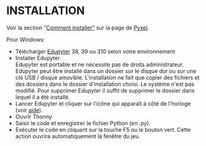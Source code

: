 # INSTALLATION

Voir la section "[Comment installer"](https://github.com/kitao/pyxel/blob/main/doc/README.fr.md#comment-installer) sur la page de [Pyxel](https://github.com/kitao/pyxel/blob/main/doc/README.fr.md).

Pour Windows:

* Télécharger [Edupyter](https://www.edupyter.net/) 38, 39 ou 310 selon votre environnement
* Installer Edupyter<br />
Edupyter est portable et ne nécessite pas de droits administrateur. Edupyter peut être installé dans un dossier sur le disque dur ou sur une clé USB / disque amovible. L'installation ne fait que copier des fichiers et des dossiers dans le dossier d'installation choisi. Le système n'est pas modifié. Pour supprimer Edupyter il suffit de supprimer le dossier dans lequel il a été installé.
* Lancer Edupyter et cliquer sur l'icône qui apparaît à côté de l'horloge (voir [aide](https://raw.githubusercontent.com/edupyter/documentation/main/edupyter-help.png)).
* Ouvrir Thonny
* Saisir le code et enregistrer le fichier Python (en .py).
* Exécuter le code en cliquant sur la touche F5 ou le bouton vert. Cette action ouvrira automatiquement la fenêtre du jeu.
